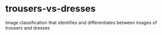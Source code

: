 # trousers-vs-dresses
Image classification that identifies and differentiates between images of trousers and dresses
